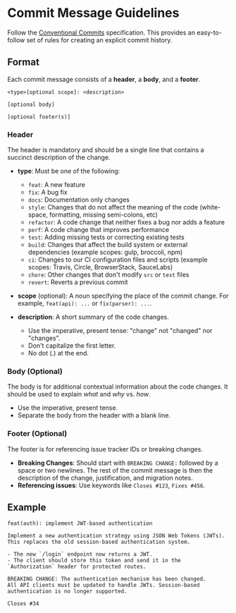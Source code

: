 # Commit Message Guidelines

Follow the [Conventional Commits](https://www.conventionalcommits.org/en/v1.0.0/) specification. This provides an easy-to-follow set of rules for creating an explicit commit history.

## Format

Each commit message consists of a **header**, a **body**, and a **footer**.

```
<type>[optional scope]: <description>

[optional body]

[optional footer(s)]
```

### Header

The header is mandatory and should be a single line that contains a succinct description of the change.

-   **type**: Must be one of the following:
    -   `feat`: A new feature
    -   `fix`: A bug fix
    -   `docs`: Documentation only changes
    -   `style`: Changes that do not affect the meaning of the code (white-space, formatting, missing semi-colons, etc)
    -   `refactor`: A code change that neither fixes a bug nor adds a feature
    -   `perf`: A code change that improves performance
    -   `test`: Adding missing tests or correcting existing tests
    -   `build`: Changes that affect the build system or external dependencies (example scopes: gulp, broccoli, npm)
    -   `ci`: Changes to our CI configuration files and scripts (example scopes: Travis, Circle, BrowserStack, SauceLabs)
    -   `chore`: Other changes that don't modify `src` or `test` files
    -   `revert`: Reverts a previous commit

-   **scope** (optional): A noun specifying the place of the commit change. For example, `feat(api): ...` or `fix(parser): ...`.

-   **description**: A short summary of the code changes.
    -   Use the imperative, present tense: "change" not "changed" nor "changes".
    -   Don't capitalize the first letter.
    -   No dot (.) at the end.

### Body (Optional)

The body is for additional contextual information about the code changes. It should be used to explain *what* and *why* vs. *how*.

-   Use the imperative, present tense.
-   Separate the body from the header with a blank line.

### Footer (Optional)

The footer is for referencing issue tracker IDs or breaking changes.

-   **Breaking Changes**: Should start with `BREAKING CHANGE:` followed by a space or two newlines. The rest of the commit message is then the description of the change, justification, and migration notes.
-   **Referencing issues**: Use keywords like `Closes #123`, `Fixes #456`.

## Example

```
feat(auth): implement JWT-based authentication

Implement a new authentication strategy using JSON Web Tokens (JWTs).
This replaces the old session-based authentication system.

- The new `/login` endpoint now returns a JWT.
- The client should store this token and send it in the `Authorization` header for protected routes.

BREAKING CHANGE: The authentication mechanism has been changed.
All API clients must be updated to handle JWTs. Session-based authentication is no longer supported.

Closes #34
```
